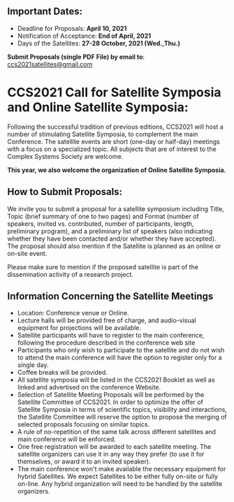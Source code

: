 ## Important Dates:
- Deadline for Proposals: **April 10, 2021**
- Notification of Acceptance: **End of April, 2021**
- Days of the Satellites: **27-28 October, 2021 (Wed.,Thu.)**

**Submit Proposals (single PDF File) by email to**: <ccs2021satellites@gmail.com>

# CCS2021 Call for Satellite Symposia and Online Satellite Symposia:

Following the successful tradition of previous editions, CCS2021 will host a number of stimulating Satellite Symposia, to complement the main Conference. The satellite events are short (one-day or half-day) meetings with a focus on a specialized topic. All subjects that are of interest to the Complex Systems Society are welcome.

**This year, we also welcome the organization of Online Satellite Symposia.** 

## How to Submit Proposals:
We invite you to submit a proposal for a satellite symposium including Title, Topic (brief summary of one to two pages) and Format (number of speakers, invited vs. contributed, number of participants, length, preliminary program), and a preliminary list of speakers (also indicating whether they have been contacted and/or whether they have accepted). The proposal should also mention if the Satellite is planned as an online or on-site event.

Please make sure to mention if the proposed satellite is part of the dissemination activity of a research project.



## Information Concerning the Satellite Meetings

- Location: Conference venue or Online.
- Lecture halls will be provided free of charge, and audio-visual equipment for projections will be available.
- Satellite participants will have to register to the main conference, following the procedure described in the conference web site
- Participants who only wish to participate to the satellite and do not wish to attend the main conference will have the option to register only for a single day.
- Coffee breaks will be provided.
- All satellite symposia will be listed in the CCS2021 Booklet as well as linked and advertised on the conference Website.
- Selection of Satellite Meeting Proposals will be performed by the Satellite Committee of CCS2021. In order to optimize the offer of Satellite Symposia in terms of scientific topics, visibility and interactions, the Satellite Committee will reserve the option to propose the merging of selected proposals focusing on similar topics.
- A rule of no-repetition of the same talk across different satellites and main conference will be enforced.
- One free registration will be awarded to each satellite meeting. The satellite organizers can use it in any way they prefer (to use it for themselves, or award it to an invited speaker).
- The main conference won't make available the necessary equipment for hybrid Satellites. We expect Satellites to be either fully on-site or fully on-line. Any hybrid organization will need to be handled by the satellite organizers.
